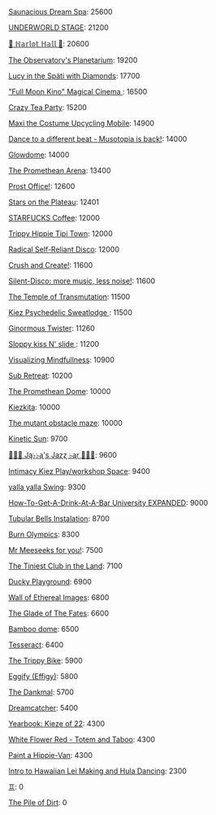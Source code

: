 [Saunacious Dream Spa](https://kiezburn.dreams.wtf/kiez-burn-2022/625156b9bff459002d4b0801): 25600

[UNDERWORLD STAGE](https://kiezburn.dreams.wtf/kiez-burn-2022/624b3b15bff459002d47560e): 21200

[🍑 ℍ𝕒𝕣𝕝𝕠𝕥 ℍ𝕒𝕝𝕝 🍑](https://kiezburn.dreams.wtf/kiez-burn-2022/625062fcbff459002d4a2279): 20600

[The Observatory's Planetarium](https://kiezburn.dreams.wtf/kiez-burn-2022/6251457dbff459002d4add81): 19200

[Lucy in the Späti with Diamonds](https://kiezburn.dreams.wtf/kiez-burn-2022/62417185bff459002d4579a3): 17700

[ "Full Moon Kino" Magical Cinema ](https://kiezburn.dreams.wtf/kiez-burn-2022/62502e40bff459002d49db0d): 16500

[Crazy Tea Party](https://kiezburn.dreams.wtf/kiez-burn-2022/624f3ec9bff459002d495da3): 15200

[Maxi the Costume Upcycling Mobile](https://kiezburn.dreams.wtf/kiez-burn-2022/625303b9bff459002d4e9647): 14900

[Dance to a different beat - Musotopia is back!](https://kiezburn.dreams.wtf/kiez-burn-2022/6252a290bff459002d4cf22c): 14000

[Glowdome](https://kiezburn.dreams.wtf/kiez-burn-2022/6253221dbff459002d4f33b8): 14000

[The Promethean Arena](https://kiezburn.dreams.wtf/kiez-burn-2022/62517552bff459002d4b2f4c): 13400

[Prost Office!](https://kiezburn.dreams.wtf/kiez-burn-2022/62506c97bff459002d4a291c): 12600

[Stars on the Plateau](https://kiezburn.dreams.wtf/kiez-burn-2022/62505020bff459002d4a0115): 12401

[STARFUCKS Coffee](https://kiezburn.dreams.wtf/kiez-burn-2022/62525edebff459002d4c88e4): 12000

[Trippy Hippie Tipi Town](https://kiezburn.dreams.wtf/kiez-burn-2022/6250a340bff459002d4a86d2): 12000

[Radical Self-Reliant Disco](https://kiezburn.dreams.wtf/kiez-burn-2022/624c0e65bff459002d47ad27): 12000

[Crush and Create!](https://kiezburn.dreams.wtf/kiez-burn-2022/624f063abff459002d48ca8c): 11600

[Silent-Disco: more music, less noise!](https://kiezburn.dreams.wtf/kiez-burn-2022/624f3aaabff459002d4950e4): 11600

[The Temple of Transmutation](https://kiezburn.dreams.wtf/kiez-burn-2022/62499a8dbff459002d46e87a): 11500

[Kiez Psychedelic Sweatlodge ](https://kiezburn.dreams.wtf/kiez-burn-2022/6252c733bff459002d4d4e0a): 11500

[Ginormous Twister](https://kiezburn.dreams.wtf/kiez-burn-2022/6251dd67bff459002d4c2197): 11260

[Sloppy kiss N' slide ](https://kiezburn.dreams.wtf/kiez-burn-2022/62534fedbff459002d51406f): 11200

[Visualizing Mindfullness](https://kiezburn.dreams.wtf/kiez-burn-2022/625303cabff459002d4e980e): 10900

[Sub Retreat](https://kiezburn.dreams.wtf/kiez-burn-2022/62533d5abff459002d500916): 10200

[The Promethean Dome](https://kiezburn.dreams.wtf/kiez-burn-2022/6250072fbff459002d49b341): 10000

[Kiezkita](https://kiezburn.dreams.wtf/kiez-burn-2022/625352d6bff459002d516cab): 10000

[The mutant obstacle maze](https://kiezburn.dreams.wtf/kiez-burn-2022/623c3e06bff459002d44bed2): 10000

[Kinetic Sun](https://kiezburn.dreams.wtf/kiez-burn-2022/6252cb83bff459002d4d6b15): 9700

[🎹🎹🎹 Ją♭♭ᶏ's Jaɀɀ ♭ᶏr 🎹🎹🎹](https://kiezburn.dreams.wtf/kiez-burn-2022/625e8179bff459002d5eee75): 9600

[Intimacy Kiez Play/workshop Space](https://kiezburn.dreams.wtf/kiez-burn-2022/62507577bff459002d4a4266): 9400

[yalla yalla Swing](https://kiezburn.dreams.wtf/kiez-burn-2022/6252f5d9bff459002d4e38f1): 9300

[How-To-Get-A-Drink-At-A-Bar University EXPANDED](https://kiezburn.dreams.wtf/kiez-burn-2022/624ea014bff459002d486b47): 9000

[Tubular Bells Instalation](https://kiezburn.dreams.wtf/kiez-burn-2022/624db933bff459002d4824be): 8700

[Burn Olympics](https://kiezburn.dreams.wtf/kiez-burn-2022/62389918bff459002d43f4a2): 8300

[Mr Meeseeks for you!](https://kiezburn.dreams.wtf/kiez-burn-2022/62589728bff459002d590988): 7500

[The Tiniest Club in the Land](https://kiezburn.dreams.wtf/kiez-burn-2022/624c1864bff459002d47b77b): 7100

[Ducky Playground](https://kiezburn.dreams.wtf/kiez-burn-2022/62534b08bff459002d510123): 6900

[Wall of Ethereal Images](https://kiezburn.dreams.wtf/kiez-burn-2022/624f316fbff459002d494699): 6800

[The Glade of The Fates](https://kiezburn.dreams.wtf/kiez-burn-2022/62514be0bff459002d4aff19): 6600

[Bamboo dome](https://kiezburn.dreams.wtf/kiez-burn-2022/62442c02bff459002d461275): 6500

[Tesseract](https://kiezburn.dreams.wtf/kiez-burn-2022/624ca260bff459002d47e5c8): 6400

[The Trippy Bike](https://kiezburn.dreams.wtf/kiez-burn-2022/622b5c82d875f9002daf63c2): 5900

[Eggify (Effigy)](https://kiezburn.dreams.wtf/kiez-burn-2022/62528776bff459002d4ca260): 5800

[The Dankmal](https://kiezburn.dreams.wtf/kiez-burn-2022/6252a27abff459002d4cf141): 5700

[Dreamcatcher](https://kiezburn.dreams.wtf/kiez-burn-2022/62532a41bff459002d4f5d2d): 5400

[Yearbook: Kieze of 22](https://kiezburn.dreams.wtf/kiez-burn-2022/625342a3bff459002d507320): 4300

[White Flower Red - Totem and Taboo](https://kiezburn.dreams.wtf/kiez-burn-2022/624ee124bff459002d48a1c1): 4300

[Paint a Hippie-Van](https://kiezburn.dreams.wtf/kiez-burn-2022/624e8e65bff459002d485e8a): 4300

[Intro to Hawaiian Lei Making and Hula Dancing](https://kiezburn.dreams.wtf/kiez-burn-2022/62533e56bff459002d5028f4): 2300

[♊︎](https://kiezburn.dreams.wtf/kiez-burn-2022/62525228bff459002d4c81cc): 0

[The Pile of Dirt](https://kiezburn.dreams.wtf/kiez-burn-2022/6234dd4fbff459002d42c5d9): 0

